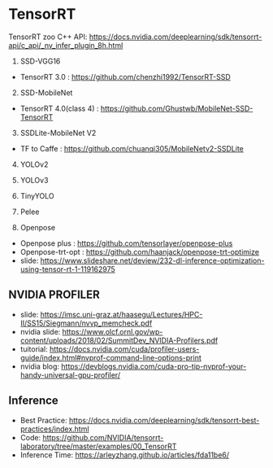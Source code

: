 # TensorRT
TensorRT zoo 
C++ API: https://docs.nvidia.com/deeplearning/sdk/tensorrt-api/c_api/_nv_infer_plugin_8h.html 

1. SSD-VGG16
- TensorRT 3.0 : https://github.com/chenzhi1992/TensorRT-SSD 
2. SSD-MobileNet 
- TensorRT 4.0(class 4) : https://github.com/Ghustwb/MobileNet-SSD-TensorRT 
3. SSDLite-MobileNet V2  
- TF to Caffe : https://github.com/chuanqi305/MobileNetv2-SSDLite
4. YOLOv2 
5. YOLOv3
6. TinyYOLO 
7. Pelee 

8. Openpose
- Openpose plus : https://github.com/tensorlayer/openpose-plus 
- Openpose-trt-opt : https://github.com/haanjack/openpose-trt-optimize   
- slide: https://www.slideshare.net/deview/232-dl-inference-optimization-using-tensor-rt-1-119162975 

## NVIDIA PROFILER 
- slide: https://imsc.uni-graz.at/haasegu/Lectures/HPC-II/SS15/Siegmann/nvvp_memcheck.pdf
- nvidia slide: https://www.olcf.ornl.gov/wp-content/uploads/2018/02/SummitDev_NVIDIA-Profilers.pdf
- tuitorial: https://docs.nvidia.com/cuda/profiler-users-guide/index.html#nvprof-command-line-options-print 
- nvidia blog: https://devblogs.nvidia.com/cuda-pro-tip-nvprof-your-handy-universal-gpu-profiler/

## Inference 
- Best Practice: https://docs.nvidia.com/deeplearning/sdk/tensorrt-best-practices/index.html 
- Code: https://github.com/NVIDIA/tensorrt-laboratory/tree/master/examples/00_TensorRT 
- Inference Time: https://arleyzhang.github.io/articles/fda11be6/ 
